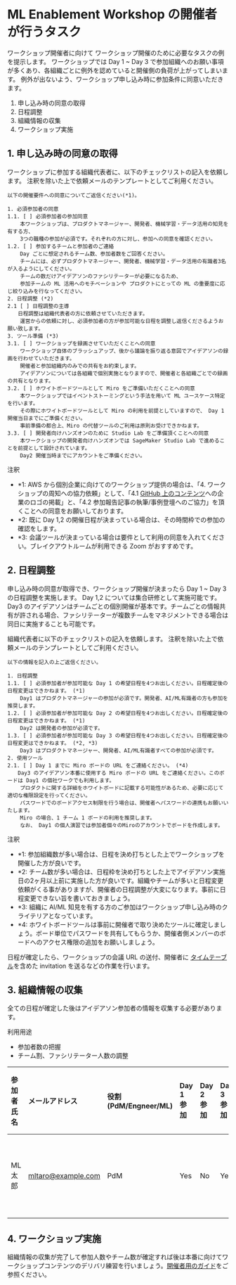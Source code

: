 # ML Enablement Workshop の開催者が行うタスク

ワークショップ開催者に向けて ワークショップ開催のために必要なタスクの例を提示します。
ワークショップでは Day 1 ~ Day 3 で参加組織へのお願い事項が多くあり、各組織ごとに例外を認めていると開催側の負荷が上がってしまいます。
例外が出ないよう、ワークショップ申し込み時に参加条件に同意いただきます。

1. 申し込み時の同意の取得
2. 日程調整
3. 組織情報の収集
4. ワークショップ実施

## 1. 申し込み時の同意の取得

ワークショップに参加する組織代表者に、以下のチェックリストの記入を依頼します。
注釈を除いた上で依頼メールのテンプレートとしてご利用ください。

```
以下の開催要件への同意についてご返信ください(*1)。

1. 必須参加者の同意
1.1. [ ] 必須参加者の参加同意
    本ワークショップは、プロダクトマネージャー、開発者、機械学習・データ活用の知見を有する方、
    3つの職種の参加が必須です。それぞれの方に対し、参加への同意を確認ください。
1.2. [ ] 参加するチームと参加者のご連絡
    Day ごとに想定されるチーム数、参加者数をご回答ください。
    チームには、必ずプロダクトマネージャー、開発者、機械学習・データ活用の有識者3名が入るようにしてください。
    チームの数だけアイデアソンのファシリテーターが必要になるため、
    参加チームの ML 活用へのモチベーションや プロダクトにとっての ML の重要度に応じ絞り込みを行なってください。
2. 日程調整 (*2)
2.1 [ ] 日程調整の主導
　　日程調整は組織代表者の方に依頼させていただきます。
    運営からの依頼に対し、必須参加者の方が参加可能な日程を調整し返信くださるようお願い致します。
3. ツール準備 (*3)
3.1. [ ] ワークショップを録画させていただくことへの同意
    ワークショップ自体のブラッシュアップ、後から議論を振り返る意図でアイデアソンの録画を行わせていただきます。
    開催者と参加組織内のみでの共有をお約束します。
    アイデアソンについては各組織で個別実施となりますので、開催者と各組織ごとでの録画の共有となります。
3.2. [ ] ホワイトボードツールとして Miro をご準備いただくことへの同意
    本ワークショップではイベントストーミングという手法を用いて ML ユースケース特定を行います。
    その際にホワイトボードツールとして Miro の利用を前提としていますので、 Day 1 開催当日までにご準備ください。
    事前準備の都合上、Miro の代替ツールのご利用は原則お受けできかねます。
3.3. [ ] 開発者向けハンズオンのために Studio Lab をご準備頂くことへの同意
    本ワークショップの開発者向けハンズオンでは SageMaker Studio Lab で進めることを前提として設計されています。
    Day2 開催当時までにアカウントをご準備ください。
```

注釈

- *1: AWS から個別企業に向けてのワークショップ提供の場合は、「4. ワークショップの周知への協力依頼」として、「4.1 [GitHub 上のコンテンツ](https://github.com/aws-samples/aws-ml-enablement-workshop)への企業のロゴの掲載」と、「4.2 参加報告記事の執筆/事例登壇へのご協力」を頂くことへの同意をお願いしております。
- *2: 既に Day 1,2 の開催日程が決まっている場合は、その時間枠での参加の確認をします。
- *3: 会議ツールが決まっている場合は要件として利用の同意を入れてください。ブレイクアウトルームが利用できる Zoom がおすすめです。

## 2. 日程調整

申し込み時の同意が取得でき、ワークショップ開催が決まったら Day 1 ~ Day 3 の日程調整を実施します。
Day 1,2 については集合研修として実施可能です。
Day3 のアイデアソンはチームごとの個別開催が基本です。チームごとの情報共有が許される場合、ファシリテーターが複数チームをマネジメントできる場合は同日に実施することも可能です。

組織代表者に以下のチェックリストの記入を依頼します。
注釈を除いた上で依頼メールのテンプレートとしてご利用ください。

```
以下の情報を記入の上ご返信ください。

1. 日程調整
1.1. [ ] 必須参加者が参加可能な Day 1 の希望日程を4つお出しください。日程確定後の日程変更はできかねます。 (*1)
    Day1 はプロダクトマネージャーの参加が必須です。開発者、AI/ML有識者の方も参加を推奨します。
1.2. [ ] 必須参加者が参加可能な Day 2 の希望日程を4つお出しください。日程確定後の日程変更はできかねます。 (*1)
    Day2 は開発者の参加が必須です。
1.3. [ ] 必須参加者が参加可能な Day 3 の希望日程を4つお出しください。日程確定後の日程変更はできかねます。 (*2, *3)
    Day3 はプロダクトマネージャー、開発者、AI/ML有識者すべての参加が必須です。
2. 使用ツール
2.1. [ ] Day 1 までに Miro ボードの URL をご連絡ください。 (*4)
　　Day3 のアイデアソン本番に使用する Miro ボードの URL をご連絡ください。このボードは Day1 の個社ワークでも利用します。
    プロダクトに関する詳細をホワイトボードに記載する可能性があるため、必要に応じて適切な権限設定を行ってください。
    パスワードでのボードアクセス制限を行う場合は、開催者へパスワードの連携もお願いいたします。
    Miro の場合、1 チーム 1 ボードの利用を推奨します。
    なお、 Day1 の個人演習では参加者個々のMiroのアカウントでボードを作成します。    
```

注釈

- *1: 参加組織数が多い場合は、日程を決め打ちとした上でワークショップを開催した方が良いです。
- *2: チーム数が多い場合は、日程枠を決め打ちとした上でアイデアソン実施日の2ヶ月以上前に実施した方が良いです。組織やチームが多いと日程変更依頼がくる事がありますが、開催者の日程調整が大変になります。事前に日程変更できない旨を書いておきましょう。
- *3: 組織に AI/ML 知見を有する方のご参加はワークショップ申し込み時のクライテリアとなっています。
- *4: ホワイトボードツールは事前に開催者で取り決めたツールに確定しましょう。ボード単位でパスワードを共有してもらうか、開催者側メンバーのボードへのアクセス権限の追加をお願いしましょう。

日程が確定したら、ワークショップの会議 URL の送付、開催者に [タイムテーブル](/timetable.md)を含めた invitation を送るなどの作業を行います。

## 3. 組織情報の収集

全ての日程が確定した後はアイデアソン参加者の情報を収集する必要があります。

利用用途

- 参加者数の把握
- チーム割、ファシリテーター人数の調整

|参加者氏名|メールアドレス|役割(PdM/Engneer/ML)|Day 1 参加|Day 2 参加|Day 3 参加|担当サービス|チーム分け|
|:--|:--|:--|:--|:--|:--|:--|:--|
|ML 太郎|mltaro@example.com|PdM|Yes|No|Yes|XXサービスYY機能|XXサービス|

## 4. ワークショップ実施

組織情報の収集が完了して参加人数やチーム数が確定すれば後は本番に向けてワークショップコンテンツのデリバリ練習を行いましょう。[開催者用のガイド](guide.md)をご参照ください。
